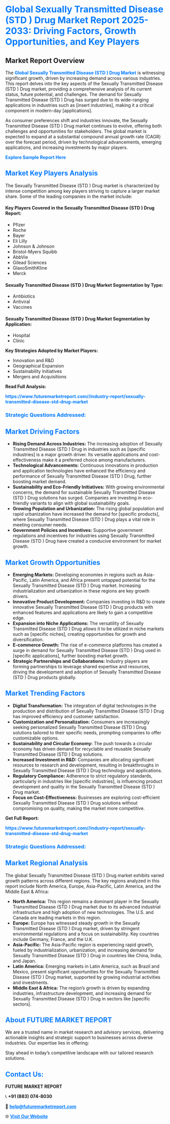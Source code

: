 <h1 style="color: #007BFF;">Global Sexually Transmitted Disease (STD ) Drug Market Report 2025-2033: Driving Factors, Growth Opportunities, and Key Players</h1>

<section id="overview">
<h2>Market Report Overview</h2>
<p>The <a href="https://www.futuremarketreport.com//industry-report/sexually-transmitted-disease-std-drug-market" style="color: #007BFF; text-decoration: none;"><strong>Global Sexually Transmitted Disease (STD ) Drug Market</strong></a> is witnessing significant growth, driven by increasing demand across various industries. This report delves into the key aspects of the Sexually Transmitted Disease (STD ) Drug market, providing a comprehensive analysis of its current status, future potential, and challenges. The demand for Sexually Transmitted Disease (STD ) Drug has surged due to its wide-ranging applications in industries such as [insert industries], making it a critical component in modern-day [applications].</p>
<p>As consumer preferences shift and industries innovate, the Sexually Transmitted Disease (STD ) Drug market continues to evolve, offering both challenges and opportunities for stakeholders. The global market is expected to expand at a substantial compound annual growth rate (CAGR) over the forecast period, driven by technological advancements, emerging applications, and increasing investments by major players.</p>
</section>

<section id="overview">
<p><a href="https://www.futuremarketreport.com//request-sample/reportId=55819" style="color: #007BFF; text-decoration: none;"><strong>Explore Sample Report Here</strong></a></p>
</section>

<section id="key-players">
<h2 style="color: #007BFF;">Market Key Players Analysis</h2>
<p>The Sexually Transmitted Disease (STD ) Drug market is characterized by intense competition among key players striving to capture a larger market share. Some of the leading companies in the market include:</p>
<h4>Key Players Covered in the Sexually Transmitted Disease (STD ) Drug Report:</h4>
<ul><li>Pfizer</li><li>Roche</li><li>Bayer</li><li>Eli Lilly</li><li>Johnson &amp; Johnson</li><li>Bristol-Myers Squibb</li><li>AbbVie</li><li>Gilead Sciences</li><li>GlaxoSmithKline</li><li>Merck</li></ul>
<h4>Sexually Transmitted Disease (STD ) Drug Market Segmentation by Type:</h4>
<ul><li>Antibiotics</li><li>Antiviral</li><li>Vaccines</li></ul>

<h4>Sexually Transmitted Disease (STD ) Drug Market Segmentation by Application:</h4>
<ul><li>Hospital</li><li>Clinic</li></ul>
<p><strong>Key Strategies Adopted by Market Players:</strong></p>
<ul>
<li>Innovation and R&D</li>
<li>Geographical Expansion</li>
<li>Sustainability Initiatives</li>
<li>Mergers and Acquisitions</li>
</ul>
</section>

<section>
<p><strong>Read Full Analysis: </strong></p><a href="https://www.futuremarketreport.com//industry-report/sexually-transmitted-disease-std-drug-market" style="color: #007BFF; text-decoration: none;"><strong>https://www.futuremarketreport.com//industry-report/sexually-transmitted-disease-std-drug-market</strong></a>
<h3 style="color: #007BFF;">Strategic Questions Addressed:</h3>
</section>

<section id="driving-factors">
<h2 style="color: #007BFF;">Market Driving Factors</h2>
<ul>
<li><strong>Rising Demand Across Industries:</strong> The increasing adoption of Sexually Transmitted Disease (STD ) Drug in industries such as [specific industries] is a major growth driver. Its versatile applications and cost-effectiveness make it a preferred choice among manufacturers.</li>
<li><strong>Technological Advancements:</strong> Continuous innovations in production and application technologies have enhanced the efficiency and performance of Sexually Transmitted Disease (STD ) Drug, further boosting market demand.</li>
<li><strong>Sustainability and Eco-Friendly Initiatives:</strong> With growing environmental concerns, the demand for sustainable Sexually Transmitted Disease (STD ) Drug solutions has surged. Companies are investing in eco-friendly variants to align with global sustainability goals.</li>
<li><strong>Growing Population and Urbanization:</strong> The rising global population and rapid urbanization have increased the demand for [specific products], where Sexually Transmitted Disease (STD ) Drug plays a vital role in meeting consumer needs.</li>
<li><strong>Government Policies and Incentives:</strong> Supportive government regulations and incentives for industries using Sexually Transmitted Disease (STD ) Drug have created a conducive environment for market growth.</li>
</ul>
</section>

<section id="growth-opportunities">
<h2 style="color: #007BFF;">Market Growth Opportunities</h2>
<ul>
<li><strong>Emerging Markets:</strong> Developing economies in regions such as Asia-Pacific, Latin America, and Africa present untapped potential for the Sexually Transmitted Disease (STD ) Drug market. Increasing industrialization and urbanization in these regions are key growth drivers.</li>
<li><strong>Innovative Product Development:</strong> Companies investing in R&D to create innovative Sexually Transmitted Disease (STD ) Drug products with enhanced features and applications are likely to gain a competitive edge.</li>
<li><strong>Expansion into Niche Applications:</strong> The versatility of Sexually Transmitted Disease (STD ) Drug allows it to be utilized in niche markets such as [specific niches], creating opportunities for growth and diversification.</li>
<li><strong>E-commerce Growth:</strong> The rise of e-commerce platforms has created a surge in demand for Sexually Transmitted Disease (STD ) Drug used in [specific applications], further boosting market growth.</li>
<li><strong>Strategic Partnerships and Collaborations:</strong> Industry players are forming partnerships to leverage shared expertise and resources, driving the development and adoption of Sexually Transmitted Disease (STD ) Drug products globally.</li>
</ul>
</section>

<section id="trending-factors">
<h2 style="color: #007BFF;">Market Trending Factors</h2>
<ul>
<li><strong>Digital Transformation:</strong> The integration of digital technologies in the production and distribution of Sexually Transmitted Disease (STD ) Drug has improved efficiency and customer satisfaction.</li>
<li><strong>Customization and Personalization:</strong> Consumers are increasingly seeking personalized Sexually Transmitted Disease (STD ) Drug solutions tailored to their specific needs, prompting companies to offer customizable options.</li>
<li><strong>Sustainability and Circular Economy:</strong> The push towards a circular economy has driven demand for recyclable and reusable Sexually Transmitted Disease (STD ) Drug solutions.</li>
<li><strong>Increased Investment in R&D:</strong> Companies are allocating significant resources to research and development, resulting in breakthroughs in Sexually Transmitted Disease (STD ) Drug technology and applications.</li>
<li><strong>Regulatory Compliance:</strong> Adherence to strict regulatory standards, particularly in industries like [specific industries], is influencing product development and quality in the Sexually Transmitted Disease (STD ) Drug market.</li>
<li><strong>Focus on Cost-Effectiveness:</strong> Businesses are exploring cost-efficient Sexually Transmitted Disease (STD ) Drug solutions without compromising on quality, making the market more competitive.</li>
</ul>
</section>

<section>
<p><strong>Get Full Report: </strong></p><a href="https://www.futuremarketreport.com//industry-report/sexually-transmitted-disease-std-drug-market" style="color: #007BFF; text-decoration: none;"><strong>https://www.futuremarketreport.com//industry-report/sexually-transmitted-disease-std-drug-market</strong></a>
<h3 style="color: #007BFF;">Strategic Questions Addressed:</h3>
</section>


<section id="regional-analysis">
<h2 style="color: #007BFF;">Market Regional Analysis</h2>
<p>The global Sexually Transmitted Disease (STD ) Drug market exhibits varied growth patterns across different regions. The key regions analyzed in this report include North America, Europe, Asia-Pacific, Latin America, and the Middle East & Africa:</p>
<ul>
<li><strong>North America:</strong> This region remains a dominant player in the Sexually Transmitted Disease (STD ) Drug market due to its advanced industrial infrastructure and high adoption of new technologies. The U.S. and Canada are leading markets in this region.</li>
<li><strong>Europe:</strong> Europe has witnessed steady growth in the Sexually Transmitted Disease (STD ) Drug market, driven by stringent environmental regulations and a focus on sustainability. Key countries include Germany, France, and the U.K.</li>
<li><strong>Asia-Pacific:</strong> The Asia-Pacific region is experiencing rapid growth, fueled by industrialization, urbanization, and increasing demand for Sexually Transmitted Disease (STD ) Drug in countries like China, India, and Japan.</li>
<li><strong>Latin America:</strong> Emerging markets in Latin America, such as Brazil and Mexico, present significant opportunities for the Sexually Transmitted Disease (STD ) Drug market, supported by growing industrial activities and investments.</li>
<li><strong>Middle East & Africa:</strong> The region’s growth is driven by expanding industries, infrastructure development, and increasing demand for Sexually Transmitted Disease (STD ) Drug in sectors like [specific sectors].</li>
</ul>
</section>

<footer>
<h2 style="color: #007BFF;">About FUTURE MARKET REPORT</h2>
<p>We are a trusted name in market research and advisory services, delivering actionable insights and strategic support to businesses across diverse industries. Our expertise lies in offering:</p>

<p>Stay ahead in today’s competitive landscape with our tailored research solutions.</p>

<h2 style="color: #007BFF;">Contact Us:</h2>
<p><strong>FUTURE MARKET REPORT</strong></p>
<p>📞 <strong>+91 (883) 074-8030</strong></p>
<p>📧 <strong><a href="mailto:help@futuremarketreport.com" style="color: #007BFF;">help@futuremarketreport.com</a></strong></p>
<p>🌐 <strong><a href="https://www.futuremarketreport.com/" style="color: #007BFF;">Visit Our Website</a></strong></p>
</footer>